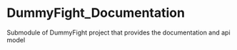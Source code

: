 # DummyFight_Documentation
Submodule of DummyFight project that provides the documentation and api model
